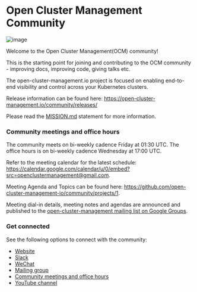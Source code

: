 # Open Cluster Management Community

![image](assets/ocm-logo.png)

Welcome to the Open Cluster Management(OCM) community!

This is the starting point for joining and contributing to the OCM community - improving docs, improving code, giving talks etc.

The open-cluster-management.io project is focused on enabling end-to-end visibility and control across your Kubernetes clusters.

Release information can be found here: https://open-cluster-management.io/community/releases/

Please read the [MISSION.md](MISSION.md) statement for more information.

### Community meetings and office hours

The community meets on bi-weekly cadence Friday at 01:30 UTC.
The office hours is on bi-weekly cadence Wednesday at 17:00 UTC.

Refer to the meeting calendar for the latest schedule: https://calendar.google.com/calendar/u/0/embed?src=openclustermanagement@gmail.com.

Meeting Agenda and Topics can be found here: https://github.com/open-cluster-management-io/community/projects/1.
  
  Meeting dial-in details, meeting notes and agendas are announced and published to the [open-cluster-management mailing list on Google Groups](https://groups.google.com/g/open-cluster-management).

### Get connected

See the following options to connect with the community:

 - [Website](https://open-cluster-management.io)
 - [Slack](https://kubernetes.slack.com/channels/open-cluster-mgmt)
 - [WeChat](https://github.com/open-cluster-management-io/community/blob/main/COMMUNICATION.md#wechat)
 - [Mailing group](https://groups.google.com/g/open-cluster-management)
 - [Community meetings and office hours](https://calendar.google.com/calendar/u/0/embed?src=openclustermanagement@gmail.com)
 - [YouTube channel](https://www.youtube.com/c/OpenClusterManagement)
